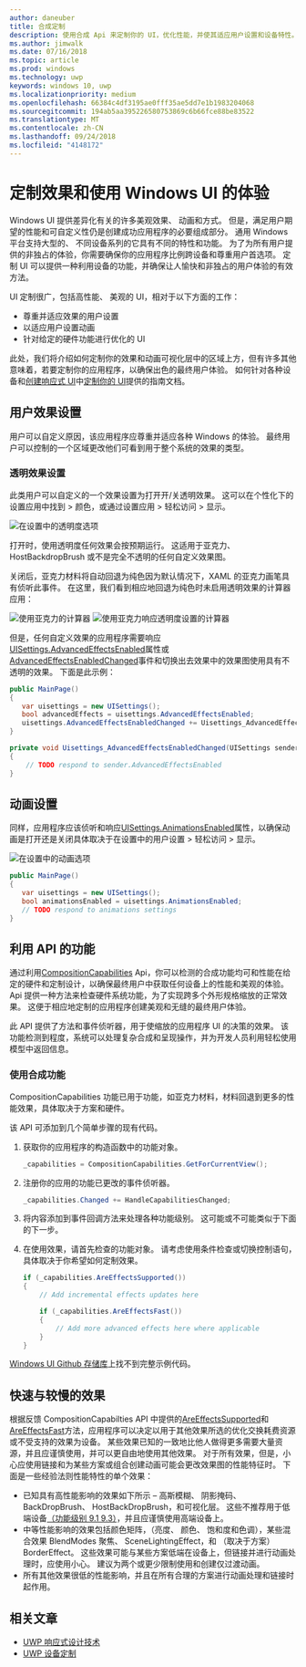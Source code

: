 ```yaml
---
author: daneuber
title: 合成定制
description: 使用合成 Api 来定制你的 UI，优化性能，并使其适应用户设置和设备特性。
ms.author: jimwalk
ms.date: 07/16/2018
ms.topic: article
ms.prod: windows
ms.technology: uwp
keywords: windows 10, uwp
ms.localizationpriority: medium
ms.openlocfilehash: 66384c4df3195ae0fff35ae5dd7e1b1983204068
ms.sourcegitcommit: 194ab5aa395226580753869c6b66fce88be83522
ms.translationtype: MT
ms.contentlocale: zh-CN
ms.lasthandoff: 09/24/2018
ms.locfileid: "4148172"
---
```

# <a name="tailoring-effects--experiences-using-windows-ui"></a>定制效果和使用 Windows UI 的体验

Windows UI 提供差异化有关的许多美观效果、 动画和方式。 但是，满足用户期望的性能和可自定义性仍是创建成功应用程序的必要组成部分。 通用 Windows 平台支持大型的、 不同设备系列的它具有不同的特性和功能。 为了为所有用户提供的非独占的体验，你需要确保你的应用程序比例跨设备和尊重用户首选项。 定制 UI 可以提供一种利用设备的功能，并确保让人愉快和非独占的用户体验的有效方法。

UI 定制很广，包括高性能、 美观的 UI，相对于以下方面的工作：

- 尊重并适应效果的用户设置
- 以适应用户设置动画
- 针对给定的硬件功能进行优化的 UI

此处，我们将介绍如何定制你的效果和动画可视化层中的区域上方，但有许多其他意味着，若要定制你的应用程序，以确保出色的最终用户体验。 如何针对各种设备和[创建响应式 UI](/design/layout/responsive-design.md)中[定制你的 UI](/design/layout/screen-sizes-and-breakpoints-for-responsive-design.md)提供的指南文档。

## <a name="user-effects-settings"></a>用户效果设置

用户可以自定义原因，该应用程序应尊重并适应各种 Windows 的体验。 最终用户可以控制的一个区域更改他们可看到用于整个系统的效果的类型。

### <a name="transparency-effects-settings"></a>透明效果设置

此类用户可以自定义的一个效果设置为打开开/关透明效果。 这可以在个性化下的设置应用中找到 > 颜色，或通过设置应用 > 轻松访问 > 显示。

![在设置中的透明度选项](images/tailoring-transparency-setting.png)

打开时，使用透明度任何效果会按预期运行。 这适用于亚克力、 HostBackdropBrush 或不是完全不透明的任何自定义效果图。

关闭后，亚克力材料将自动回退为纯色因为默认情况下，XAML 的亚克力画笔具有侦听此事件。 在这里，我们看到相应地回退为纯色时未启用透明效果的计算器应用：

![使用亚克力的计算器](images/tailoring-acrylic.png)
![使用亚克力响应透明度设置的计算器](images/tailoring-acrylic-fallback.png)

但是，任何自定义效果的应用程序需要响应[UISettings.AdvancedEffectsEnabled](https://docs.microsoft.com/uwp/api/windows.ui.viewmanagement.uisettings.advancedeffectsenabledchanged)属性或[AdvancedEffectsEnabledChanged](https://docs.microsoft.com/uwp/api/windows.ui.viewmanagement.uisettings.advancedeffectsenabledchanged)事件和切换出去效果中的效果图使用具有不透明的效果。 下面是此示例：

```cs
public MainPage()
{
   var uisettings = new UISettings();
   bool advancedEffects = uisettings.AdvancedEffectsEnabled;
   uisettings.AdvancedEffectsEnabledChanged += Uisettings_AdvancedEffectsEnabledChanged;
}

private void Uisettings_AdvancedEffectsEnabledChanged(UISettings sender, object args)
{
    // TODO respond to sender.AdvancedEffectsEnabled
}
```

## <a name="animations-settings"></a>动画设置

同样，应用程序应该侦听和响应[UISettings.AnimationsEnabled](https://docs.microsoft.com/uwp/api/windows.ui.viewmanagement.uisettings.animationsenabled)属性，以确保动画是打开还是关闭具体取决于在设置中的用户设置 > 轻松访问 > 显示。

![在设置中的动画选项](images/tailoring-animations-setting.png)

```cs
public MainPage()
{
   var uisettings = new UISettings();
   bool animationsEnabled = uisettings.AnimationsEnabled;
   // TODO respond to animations settings
}

```

## <a name="leveraging-the-capabilities-api"></a>利用 API 的功能

通过利用[CompositionCapabilities](/uwp/api/windows.ui.composition.compositioncapabilities) Api，你可以检测的合成功能均可和性能在给定的硬件和定制设计，以确保最终用户中获取任何设备上的性能和美观的体验。 Api 提供一种方法来检查硬件系统功能，为了实现跨多个外形规格缩放的正常效果。 这便于相应地定制的应用程序创建美观和无缝的最终用户体验。

此 API 提供了方法和事件侦听器，用于使缩放的应用程序 UI 的决策的效果。 该功能检测到程度，系统可以处理复杂合成和呈现操作，并为开发人员利用轻松使用模型中返回信息。

### <a name="using-composition-capabilities"></a>使用合成功能

CompositionCapabilities 功能已用于功能，如亚克力材料，材料回退到更多的性能效果，具体取决于方案和硬件。

该 API 可添加到几个简单步骤的现有代码。

1. 获取你的应用程序的构造函数中的功能对象。

    ```cs
    _capabilities = CompositionCapabilities.GetForCurrentView();
    ```

1. 注册你的应用的功能已更改的事件侦听器。

    ```cs
    _capabilities.Changed += HandleCapabilitiesChanged;
    ```

1. 将内容添加到事件回调方法来处理各种功能级别。 这可能或不可能类似于下面的下一步。
1. 在使用效果，请首先检查的功能对象。 请考虑使用条件检查或切换控制语句，具体取决于你希望如何定制效果。

    ```cs
    if (_capabilities.AreEffectsSupported())
    {
        // Add incremental effects updates here

        if (_capabilities.AreEffectsFast())
        {
            // Add more advanced effects here where applicable
        }
    }
    ```

[Windows UI Github 存储库](https://github.com/Microsoft/WindowsUIDevLabs/tree/master/SampleGallery/Samples/SDK%2015063/CompCapabilities)上找不到完整示例代码。

## <a name="fast-vs-slow-effects"></a>快速与较慢的效果

根据反馈 CompositionCapabilties API 中提供的[AreEffectsSupported](/uwp/api/windows.ui.composition.compositioncapabilities.areeffectssupported)和[AreEffectsFast](/uwp/api/windows.ui.composition.compositioncapabilities.areeffectsfast)方法，应用程序可以决定以用于其他效果所选的优化交换耗费资源或不受支持的效果为设备。 某些效果已知的一致地比他人做得更多需要大量资源，并且应谨慎使用，并可以更自由地使用其他效果。 对于所有效果，但是，小心应使用链接和为某些方案或组合创建动画可能会更改效果图的性能特征时。 下面是一些经验法则性能特性的单个效果：

- 已知具有高性能影响的效果如下所示 – 高斯模糊、 阴影掩码、 BackDropBrush、 HostBackDropBrush，和可视化层。 这些不推荐用于低端设备[（功能级别 9.1 9.3）](https://msdn.microsoft.com/library/windows/desktop/ff476876(v=vs.85).aspx)，并且应谨慎使用高端设备上。
- 中等性能影响的效果包括颜色矩阵，（亮度、 颜色、 饱和度和色调），某些混合效果 BlendModes 聚焦、 SceneLightingEffect，和 （取决于方案） BorderEffect。 这些效果可能与某些方案低端在设备上，但链接并进行动画处理时，应使用小心。 建议为两个或更少限制使用和创建仅过渡动画。
- 所有其他效果很低的性能影响，并且在所有合理的方案进行动画处理和链接时起作用。

## <a name="related-articles"></a>相关文章

- [UWP 响应式设计技术](https://docs.microsoft.com/windows/uwp/design/layout/responsive-design)
- [UWP 设备定制](https://docs.microsoft.com/windows/uwp/design/layout/screen-sizes-and-breakpoints-for-responsive-design)

